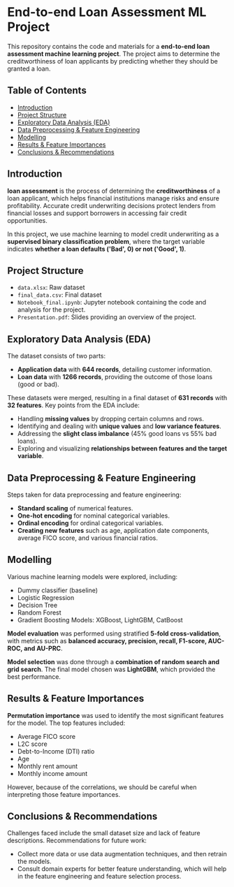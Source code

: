 # End-to-end Loan Assessment ML Project

This repository contains the code and materials for a **end-to-end loan assessment machine learning project**. The project aims to determine the creditworthiness of loan applicants by predicting whether they should be granted a loan.

## Table of Contents

  - [Introduction](#introduction)
  - [Project Structure](#project-structure)
  - [Exploratory Data Analysis (EDA)](#exploratory-data-analysis-eda)
  - [Data Preprocessing \& Feature Engineering](#data-preprocessing--feature-engineering)
  - [Modelling](#modelling)
  - [Results \& Feature Importances](#results--feature-importances)
  - [Conclusions \& Recommendations](#conclusions--recommendations)

## Introduction

**loan assessment** is the process of determining the **creditworthiness** of a loan applicant, which helps financial institutions manage risks and ensure profitability. Accurate credit underwriting decisions protect lenders from financial losses and support borrowers in accessing fair credit opportunities.

In this project, we use machine learning to model credit underwriting as a **supervised binary classification problem**, where the target variable indicates **whether a loan defaults ('Bad', 0) or not ('Good', 1)**.

## Project Structure

- `data.xlsx`: Raw dataset
- `final_data.csv`: Final dataset
- `Notebook_final.ipynb`: Jupyter notebook containing the code and analysis for the project.
- `Presentation.pdf`: Slides providing an overview of the project.

## Exploratory Data Analysis (EDA)

The dataset consists of two parts:
- **Application data** with **644 records**, detailing customer information.
- **Loan data** with **1266 records**, providing the outcome of those loans (good or bad).

These datasets were merged, resulting in a final dataset of **631 records** with **32 features**. Key points from the EDA include:
- Handling **missing values** by dropping certain columns and rows.
- Identifying and dealing with **unique values** and **low variance features**.
- Addressing the **slight class imbalance** (45% good loans vs 55% bad loans).
- Exploring and visualizing **relationships between features and the target variable**.

## Data Preprocessing & Feature Engineering

Steps taken for data preprocessing and feature engineering:
- **Standard scaling** of numerical features.
- **One-hot encoding** for nominal categorical variables.
- **Ordinal encoding** for ordinal categorical variables.
- **Creating new features** such as age, application date components, average FICO score, and various financial ratios.

## Modelling

Various machine learning models were explored, including:
- Dummy classifier (baseline)
- Logistic Regression
- Decision Tree
- Random Forest
- Gradient Boosting Models: XGBoost, LightGBM, CatBoost

**Model evaluation** was performed using stratified **5-fold cross-validation**, with metrics such as **balanced accuracy, precision, recall, F1-score, AUC-ROC, and AU-PRC**.

**Model selection** was done through a **combination of random search and grid search**. The final model chosen was **LightGBM**, which provided the best performance.

## Results & Feature Importances

**Permutation importance** was used to identify the most significant features for the model. The top features included:
- Average FICO score
- L2C score
- Debt-to-Income (DTI) ratio
- Age
- Monthly rent amount
- Monthly income amount

However, because of the correlations, we should be careful when interpreting those feature importances.

## Conclusions & Recommendations

Challenges faced include the small dataset size and lack of feature descriptions. Recommendations for future work:
- Collect more data or use data augmentation techniques, and then retrain the models.
- Consult domain experts for better feature understanding, which will help in the feature engineering and feature selection process.
